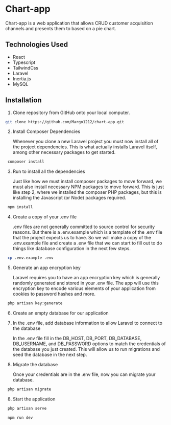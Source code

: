 # Chart-app

Chart-app is a web application that allows CRUD customer acquisition channels and presents them to based on a pie chart.

## Technologies Used

-   React
-   Typescript
-   TailwindCss
-   Laravel
-   Inertia.js
-   MySQL

## Installation

1. Clone repository from GitHub onto your local computer.

```bash
git clone https://github.com/Margo1212/chart-app.git
```

2. Install Composer Dependencies

    Whenever you clone a new Laravel project you must now install all of the project dependencies. This is what actually installs Laravel itself, among other necessary packages to get started.

```bash
 composer install
```

3. Run to install all the dependencies

    Just like how we must install composer packages to move forward, we must also install necessary NPM packages to move forward.
    This is just like step 2, where we installed the composer PHP packages, but this is installing the Javascript (or Node) packages required.

```bash
 npm install
```

4. Create a copy of your .env file

    .env files are not generally committed to source control for security reasons. But there is a .env.example which is a template of the .env file that the project expects us to have. So we will make a copy of the .env.example file and create a .env file that we can start to fill out to do things like database configuration in the next few steps.

```bash
 cp .env.example .env
```

5. Generate an app encryption key

    Laravel requires you to have an app encryption key which is generally randomly generated and stored in your .env file. The app will use this encryption key to encode various elements of your application from cookies to password hashes and more.

```bash
 php artisan key:generate
```

6. Create an empty database for our application

7. In the .env file, add database information to allow Laravel to connect to the database

    In the .env file fill in the DB_HOST, DB_PORT, DB_DATABASE, DB_USERNAME, and DB_PASSWORD options to match the credentials of the database you just created. This will allow us to run migrations and seed the database in the next step.

8. Migrate the database

    Once your credentials are in the .env file, now you can migrate your database.

```bash
 php artisan migrate
```

8. Start the application

```bash
 php artisan serve
```

```bash
 npm run dev
```
